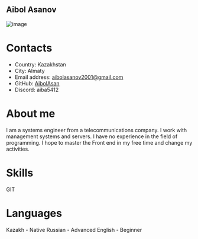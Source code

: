 ## Aibol Asanov

![image](https://akorda.kz/assets/media/flag_mediumThumb.jpg)

# Contacts
* Country: Kazakhstan
* City: Almaty
* Email address: aibolasanov2001@gmail.com
* GitHub: [AibolAsan](https://github.com/AibolAsan)
* Discord: aiba5412

# About me
I am a systems engineer from a telecommunications company. I work with management systems and servers. I have no experience in the field of programming. I hope to master the Front end in my free time and change my activities.

# Skills
GIT

# Languages
Kazakh - Native
Russian - Advanced
English - Beginner
